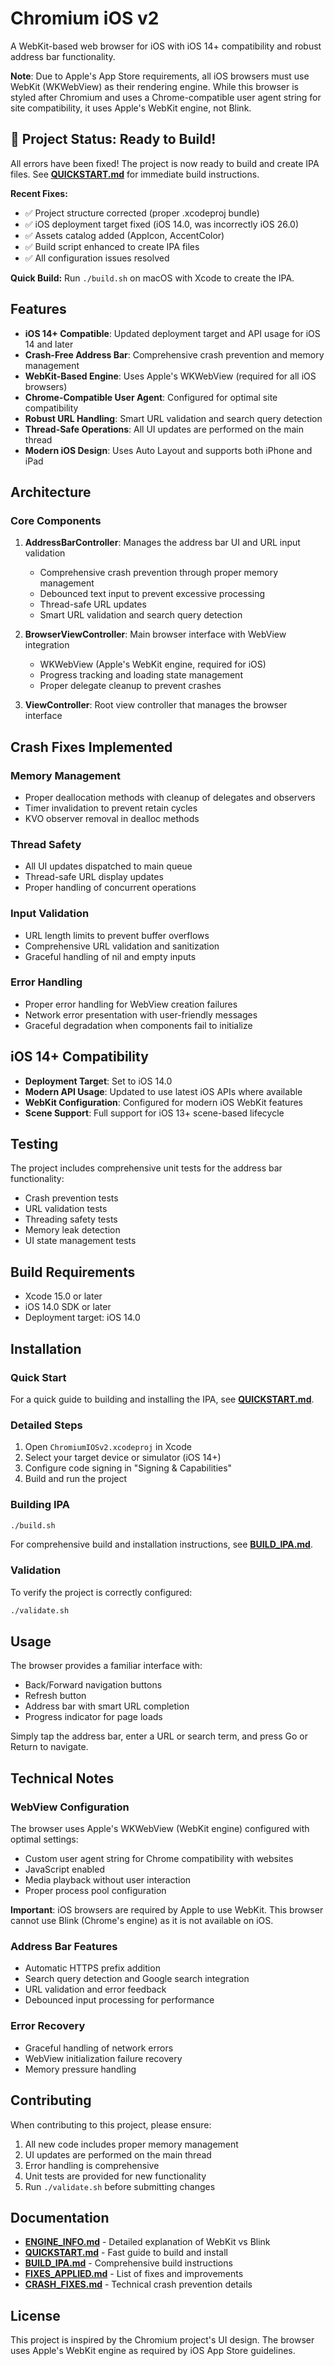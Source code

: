 # Chromium iOS v2

A WebKit-based web browser for iOS with iOS 14+ compatibility and robust address bar functionality.

**Note**: Due to Apple's App Store requirements, all iOS browsers must use WebKit (WKWebView) as their rendering engine. While this browser is styled after Chromium and uses a Chrome-compatible user agent string for site compatibility, it uses Apple's WebKit engine, not Blink.

## 🎉 Project Status: Ready to Build!

All errors have been fixed! The project is now ready to build and create IPA files. See **[QUICKSTART.md](QUICKSTART.md)** for immediate build instructions.

**Recent Fixes:**
- ✅ Project structure corrected (proper .xcodeproj bundle)
- ✅ iOS deployment target fixed (iOS 14.0, was incorrectly iOS 26.0)
- ✅ Assets catalog added (AppIcon, AccentColor)
- ✅ Build script enhanced to create IPA files
- ✅ All configuration issues resolved

**Quick Build:** Run `./build.sh` on macOS with Xcode to create the IPA.

## Features

- **iOS 14+ Compatible**: Updated deployment target and API usage for iOS 14 and later
- **Crash-Free Address Bar**: Comprehensive crash prevention and memory management
- **WebKit-Based Engine**: Uses Apple's WKWebView (required for all iOS browsers)
- **Chrome-Compatible User Agent**: Configured for optimal site compatibility
- **Robust URL Handling**: Smart URL validation and search query detection
- **Thread-Safe Operations**: All UI updates are performed on the main thread
- **Modern iOS Design**: Uses Auto Layout and supports both iPhone and iPad

## Architecture

### Core Components

1. **AddressBarController**: Manages the address bar UI and URL input validation
   - Comprehensive crash prevention through proper memory management
   - Debounced text input to prevent excessive processing
   - Thread-safe URL updates
   - Smart URL validation and search query detection

2. **BrowserViewController**: Main browser interface with WebView integration
   - WKWebView (Apple's WebKit engine, required for iOS)
   - Progress tracking and loading state management
   - Proper delegate cleanup to prevent crashes

3. **ViewController**: Root view controller that manages the browser interface

## Crash Fixes Implemented

### Memory Management
- Proper deallocation methods with cleanup of delegates and observers
- Timer invalidation to prevent retain cycles
- KVO observer removal in dealloc methods

### Thread Safety
- All UI updates dispatched to main queue
- Thread-safe URL display updates
- Proper handling of concurrent operations

### Input Validation
- URL length limits to prevent buffer overflows
- Comprehensive URL validation and sanitization
- Graceful handling of nil and empty inputs

### Error Handling
- Proper error handling for WebView creation failures
- Network error presentation with user-friendly messages
- Graceful degradation when components fail to initialize

## iOS 14+ Compatibility

- **Deployment Target**: Set to iOS 14.0
- **Modern API Usage**: Updated to use latest iOS APIs where available
- **WebKit Configuration**: Configured for modern iOS WebKit features
- **Scene Support**: Full support for iOS 13+ scene-based lifecycle

## Testing

The project includes comprehensive unit tests for the address bar functionality:

- Crash prevention tests
- URL validation tests
- Threading safety tests
- Memory leak detection
- UI state management tests

## Build Requirements

- Xcode 15.0 or later
- iOS 14.0 SDK or later
- Deployment target: iOS 14.0

## Installation

### Quick Start
For a quick guide to building and installing the IPA, see **[QUICKSTART.md](QUICKSTART.md)**.

### Detailed Steps
1. Open `ChromiumIOSv2.xcodeproj` in Xcode
2. Select your target device or simulator (iOS 14+)
3. Configure code signing in "Signing & Capabilities"
4. Build and run the project

### Building IPA
```bash
./build.sh
```

For comprehensive build and installation instructions, see **[BUILD_IPA.md](BUILD_IPA.md)**.

### Validation
To verify the project is correctly configured:
```bash
./validate.sh
```

## Usage

The browser provides a familiar interface with:
- Back/Forward navigation buttons
- Refresh button
- Address bar with smart URL completion
- Progress indicator for page loads

Simply tap the address bar, enter a URL or search term, and press Go or Return to navigate.

## Technical Notes

### WebView Configuration
The browser uses Apple's WKWebView (WebKit engine) configured with optimal settings:
- Custom user agent string for Chrome compatibility with websites
- JavaScript enabled
- Media playback without user interaction
- Proper process pool configuration

**Important**: iOS browsers are required by Apple to use WebKit. This browser cannot use Blink (Chrome's engine) as it is not available on iOS.

### Address Bar Features
- Automatic HTTPS prefix addition
- Search query detection and Google search integration
- URL validation and error feedback
- Debounced input processing for performance

### Error Recovery
- Graceful handling of network errors
- WebView initialization failure recovery
- Memory pressure handling

## Contributing

When contributing to this project, please ensure:
1. All new code includes proper memory management
2. UI updates are performed on the main thread
3. Error handling is comprehensive
4. Unit tests are provided for new functionality
5. Run `./validate.sh` before submitting changes

## Documentation

- **[ENGINE_INFO.md](ENGINE_INFO.md)** - Detailed explanation of WebKit vs Blink
- **[QUICKSTART.md](QUICKSTART.md)** - Fast guide to build and install
- **[BUILD_IPA.md](BUILD_IPA.md)** - Comprehensive build instructions
- **[FIXES_APPLIED.md](FIXES_APPLIED.md)** - List of fixes and improvements
- **[CRASH_FIXES.md](CRASH_FIXES.md)** - Technical crash prevention details

## License

This project is inspired by the Chromium project's UI design. The browser uses Apple's WebKit engine as required by iOS App Store guidelines.